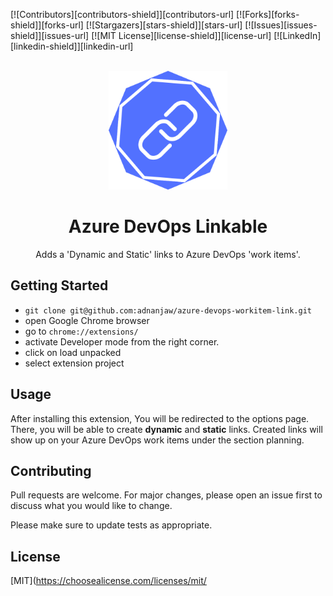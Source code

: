 [![Contributors][contributors-shield]][contributors-url]
[![Forks][forks-shield]][forks-url]
[![Stargazers][stars-shield]][stars-url]
[![Issues][issues-shield]][issues-url]
[![MIT License][license-shield]][license-url]
[![LinkedIn][linkedin-shield]][linkedin-url]

<br />
<div align="center">
  <a href="https://github.com/adnanjaw/azure-devops-workitem-link">
    <img src="src/assets/favicon/logo.png" alt="Logo" width="190" height="190">
  </a>

<h1 align="center">Azure DevOps Linkable</h1>
  <p align="center">
    Adds a 'Dynamic and Static' links to Azure DevOps 'work items'.
  </p>
</div>

## Getting Started

- `git clone git@github.com:adnanjaw/azure-devops-workitem-link.git`
- open Google Chrome browser
- go to `chrome://extensions/`
- activate Developer mode from the right corner.
- click on load unpacked
- select extension project

## Usage
After installing this extension, You will be redirected to the options page. There, you will be able to create **dynamic** and **static** links. Created links will show up on your Azure DevOps work items under the section planning.


## Contributing

Pull requests are welcome. For major changes, please open an issue first
to discuss what you would like to change.

Please make sure to update tests as appropriate.

## License

[MIT](https://choosealicense.com/licenses/mit/